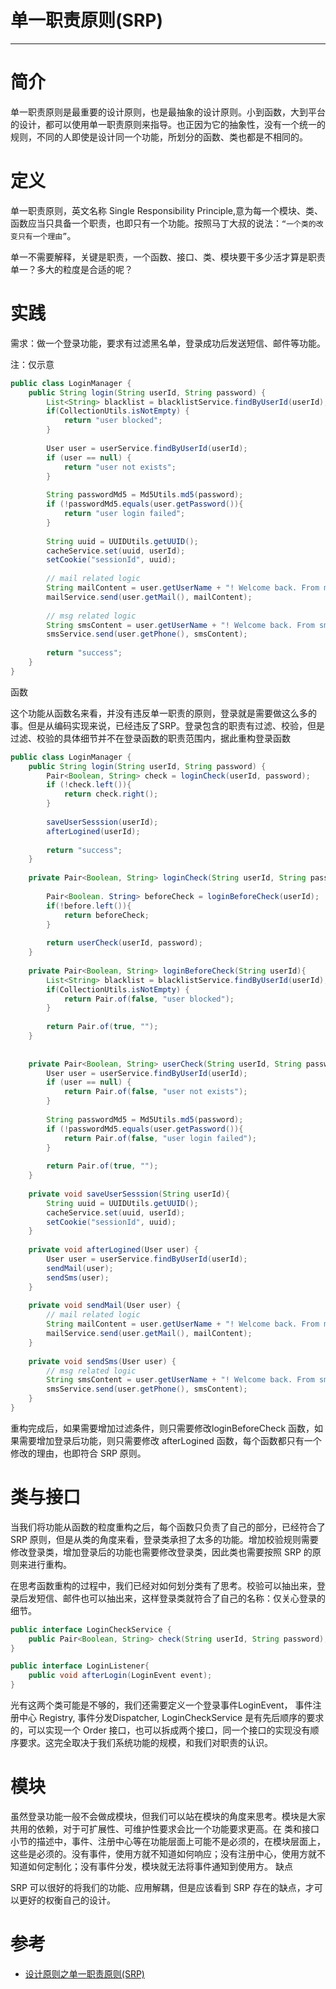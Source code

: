 #   单一职责原则(SRP)

---

#   简介

单一职责原则是最重要的设计原则，也是最抽象的设计原则。小到函数，大到平台的设计，都可以使用单一职责原则来指导。也正因为它的抽象性，没有一个统一的规则，不同的人即使是设计同一个功能，所划分的函数、类也都是不相同的。

#   定义

单一职责原则，英文名称 Single Responsibility Principle,意为每一个模块、类、函数应当只具备一个职责，也即只有一个功能。按照马丁大叔的说法：`“一个类的改变只有一个理由”`。

单一不需要解释，关键是职责，一个函数、接口、类、模块要干多少活才算是职责单一？多大的粒度是合适的呢？

#   实践

需求：做一个登录功能，要求有过滤黑名单，登录成功后发送短信、邮件等功能。

注：仅示意

```java
public class LoginManager {
    public String login(String userId, String password) {
        List<String> blacklist = blacklistService.findByUserId(userId);
        if(CollectionUtils.isNotEmpty) {
            return "user blocked";
        }
        
        User user = userService.findByUserId(userId);
        if (user == null) {
            return "user not exists";
        }
        
        String passwordMd5 = Md5Utils.md5(password);
        if (!passwordMd5.equals(user.getPassword()){
            return "user login failed";
        }
        
        String uuid = UUIDUtils.getUUID();
        cacheService.set(uuid, userId);
        setCookie("sessionId", uuid);
        
        // mail related logic
        String mailContent = user.getUserName + "! Welcome back. From mail."
        mailService.send(user.getMail(), mailContent);
        
        // msg related logic
        String smsContent = user.getUserName + "! Welcome back. From sms."
        smsService.send(user.getPhone(), smsContent);
        
        return "success";
    }
}
```

函数

这个功能从函数名来看，并没有违反单一职责的原则，登录就是需要做这么多的事。但是从编码实现来说，已经违反了SRP。登录包含的职责有过滤、校验，但是过滤、校验的具体细节并不在登录函数的职责范围内，据此重构登录函数

```java
public class LoginManager {
    public String login(String userId, String password) {
        Pair<Boolean, String> check = loginCheck(userId, password);
        if (!check.left()){
            return check.right();
        }
        
        saveUserSesssion(userId);
        afterLogined(userId);
        
        return "success";
    }
    
    private Pair<Boolean, String> loginCheck(String userId, String password) {
        
        Pair<Boolean. String> beforeCheck = loginBeforeCheck(userId);
        if(!before.left()){
            return beforeCheck;
        }
        
        return userCheck(userId, password);
    }
    
    private Pair<Boolean, String> loginBeforeCheck(String userId){
        List<String> blacklist = blacklistService.findByUserId(userId);
        if(CollectionUtils.isNotEmpty) {
            return Pair.of(false, "user blocked");
        }
        
        return Pair.of(true, "");
    }
    
    
    private Pair<Boolean, String> userCheck(String userId, String password){
        User user = userService.findByUserId(userId);
        if (user == null) {
            return Pair.of(false, "user not exists");
        }
        
        String passwordMd5 = Md5Utils.md5(password);
        if (!passwordMd5.equals(user.getPassword()){
            return Pair.of(false, "user login failed");
        }
        
        return Pair.of(true, "");
    }
    
    private void saveUserSesssion(String userId){
        String uuid = UUIDUtils.getUUID();
        cacheService.set(uuid, userId);
        setCookie("sessionId", uuid);
    }
    
    private void afterLogined(User user) {
        User user = userService.findByUserId(userId);
        sendMail(user);
        sendSms(user);
    }
    
    private void sendMail(User user) {
        // mail related logic
        String mailContent = user.getUserName + "! Welcome back. From mail."
        mailService.send(user.getMail(), mailContent);
    }
    
    private void sendSms(User user) {
        // msg related logic
        String smsContent = user.getUserName + "! Welcome back. From sms."
        smsService.send(user.getPhone(), smsContent);
    }
}
```

重构完成后，如果需要增加过滤条件，则只需要修改loginBeforeCheck 函数，如果需要增加登录后功能，则只需要修改 afterLogined 函数，每个函数都只有一个修改的理由，也即符合 SRP 原则。

#   类与接口

当我们将功能从函数的粒度重构之后，每个函数只负责了自己的部分，已经符合了 SRP 原则，但是从类的角度来看，登录类承担了太多的功能。增加校验规则需要修改登录类，增加登录后的功能也需要修改登录类，因此类也需要按照 SRP 的原则来进行重构。

在思考函数重构的过程中，我们已经对如何划分类有了思考。校验可以抽出来，登录后发短信、邮件也可以抽出来，这样登录类就符合了自己的名称：仅关心登录的细节。

```java
public interface LoginCheckService {
    public Pair<Boolean, String> check(String userId, String password);
}
```

```java
public interface LoginListener{
    public void afterLogin(LoginEvent event);
}
```

光有这两个类可能是不够的，我们还需要定义一个登录事件LoginEvent， 事件注册中心 Registry, 事件分发Dispatcher, LoginCheckService 是有先后顺序的要求的，可以实现一个 Order 接口，也可以拆成两个接口，同一个接口的实现没有顺序要求。这完全取决于我们系统功能的规模，和我们对职责的认识。

#   模块

虽然登录功能一般不会做成模块，但我们可以站在模块的角度来思考。模块是大家共用的依赖，对于可扩展性、可维护性要求会比一个功能要求更高。在 类和接口 小节的描述中，事件、注册中心等在功能层面上可能不是必须的，在模块层面上，这些是必须的。没有事件，使用方就不知道如何响应；没有注册中心，使用方就不知道如何定制化；没有事件分发，模块就无法将事件通知到使用方。
缺点

SRP 可以很好的将我们的功能、应用解耦，但是应该看到 SRP 存在的缺点，才可以更好的权衡自己的设计。

#   参考
+   [设计原则之单一职责原则(SRP)](https://my.oschina.net/liufq/blog/3058884)
